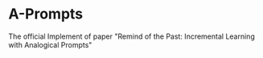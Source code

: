 # A-Prompts
The official Implement of paper "Remind of the Past: Incremental Learning with Analogical Prompts"

